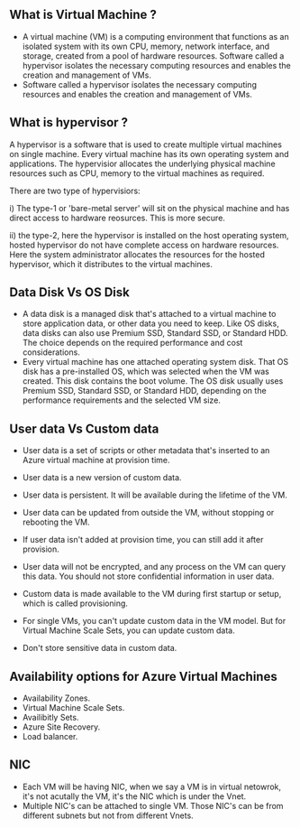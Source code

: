 ## What is Virtual Machine ?

- A virtual machine (VM) is a computing environment that functions as an isolated system with its own CPU, memory, network interface, and storage, created from a pool of hardware resources. Software called a hypervisor isolates the necessary computing resources and enables the creation and management of VMs.
- Software called a hypervisor isolates the necessary computing resources and enables the creation and management of VMs.

## What is hypervisor ?

A hypervisor is a software that is used to create multiple virtual machines on single machine. Every virtual machine has its own operating system and applications. The hypervisior allocates the underlying physical machine resources such as CPU, memory to the virtual machines as required.

There are two type of hypervisiors:

i) The type-1 or 'bare-metal server' will sit on the physical machine and has direct access to hardware reosurces. This is more secure.

ii) the type-2, here the hypervisor is installed on the host operating system, hosted hypervisor do not have complete access on hardware resources. Here the system administrator allocates the resources for the hosted hypervisor, which it distributes to the virtual machines.

## Data Disk Vs OS Disk

- A data disk is a managed disk that's attached to a virtual machine to store application data, or other data you need to keep. Like OS disks, data disks can also use Premium SSD, Standard SSD, or Standard HDD. The choice depends on the required performance and cost considerations.
- Every virtual machine has one attached operating system disk. That OS disk has a pre-installed OS, which was selected when the VM was created. This disk contains the boot volume. The OS disk usually uses Premium SSD, Standard SSD, or Standard HDD, depending on the performance requirements and the selected VM size.

## User data Vs Custom data

- User data is a set of scripts or other metadata that's inserted to an Azure virtual machine at provision time.
- User data is a new version of custom data.
- User data is persistent. It will be available during the lifetime of the VM.
- User data can be updated from outside the VM, without stopping or rebooting the VM.
- If user data isn't added at provision time, you can still add it after provision.
- User data will not be encrypted, and any process on the VM can query this data. You should not store confidential information in user data.

- Custom data is made available to the VM during first startup or setup, which is called provisioning.
- For single VMs, you can't update custom data in the VM model. But for Virtual Machine Scale Sets, you can update custom data.
- Don't store sensitive data in custom data.

## Availability options for Azure Virtual Machines

- Availability Zones.
- Virtual Machine Scale Sets.
- Availibitly Sets.
- Azure Site Recovery.
- Load balancer.

## NIC

- Each VM will be having NIC, when we say a VM is in virtual netowrok, it's not acutally the VM, it's the NIC which is under the Vnet.
- Multiple NIC's can be attached to single VM. Those NIC's can be from different subnets but not from different Vnets.
